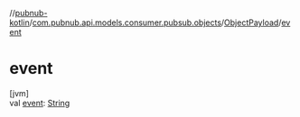 //[pubnub-kotlin](../../../index.md)/[com.pubnub.api.models.consumer.pubsub.objects](../index.md)/[ObjectPayload](index.md)/[event](event.md)

# event

[jvm]\
val [event](event.md): [String](https://kotlinlang.org/api/latest/jvm/stdlib/kotlin/-string/index.html)

